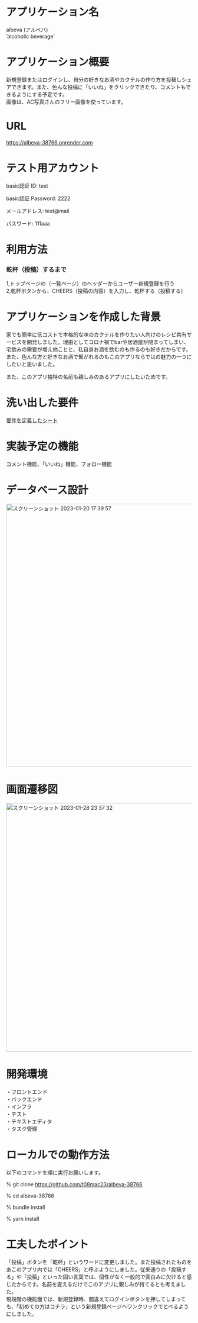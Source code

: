 # アプリケーション名  
albeva (アルベバ)  
’alcoholic beverage’  


# アプリケーション概要  
新規登録またはログインし、自分の好きなお酒やカクテルの作り方を投稿しシェアできます。また、色んな投稿に「いいね」をクリックできたり、コメントもできるようにする予定です。  
画像は、AC写真さんのフリー画像を使っています。


# URL  
https://albeva-38766.onrender.com  


# テスト用アカウント  
basic認証 ID:  test  

basic認証 Password:  2222  

メールアドレス:  test@mail  

パスワード:  111aaa


# 利用方法  

### 乾杯（投稿）するまで  
1,トップページの（一覧ページ）のヘッダーからユーザー新規登録を行う  
2,乾杯ボタンから、CHEERS（投稿の内容）を入力し、乾杯する（投稿する）  


# アプリケーションを作成した背景  

家でも簡単に低コストで本格的な味のカクテルを作りたい人向けのレシピ共有サービスを開発しました。理由としてコロナ禍でbarや居酒屋が閉まってしまい、宅飲みの需要が増え他ことと、私自身お酒を飲むのも作るのも好きだからです。また、色んな方と好きなお酒で繋がれるのもこのアプリならではの魅力の一つにしたいと思いました。  

また、このアプリ独特の名前も親しみのあるアプリにしたいためです。
# 洗い出した要件　  

[要件を定義したシート](https://docs.google.com/spreadsheets/d/1-k_UBMNJ6-_wT2_XmMVfI-Euuca0Lx0bzk_JvgNLELs/edit#gid=1247154864)  


# 実装予定の機能  

コメント機能、「いいね」機能、フォロー機能  


# データベース設計  
<img width="711" alt="スクリーンショット 2023-01-20 17 39 57" src="https://user-images.githubusercontent.com/118711928/213912438-fd0c7d14-d815-41da-b418-566a769e0125.png">  


# 画面遷移図  

<img width="672" alt="スクリーンショット 2023-01-28 23 37 32" src="https://user-images.githubusercontent.com/118711928/215272458-a11fa6d1-e26c-482c-9cc5-571d78725d8e.png">




# 開発環境  

・フロントエンド  
・バックエンド  
・インフラ  
・テスト  
・テキストエディタ  
・タスク管理  


# ローカルでの動作方法  

以下のコマンドを順に実行お願いします。  

% git clone https://github.com/t08mac23/albeva-38766  

% cd albeva-38766  

% bundle install  

% yarn install  


# 工夫したポイント  
「投稿」ボタンを「乾杯」というワードに変更しました。また投稿されたものをあこのアプリ内では「CHEERS」と呼ぶようにしました。従来通りの「投稿する」や「投稿」といった固い言葉では、個性がなく一般的で面白みに欠けると感じたからです。名前を変えるだけでこのアプリに親しみが持てるとも考えました。  
現段階の機能面では、新規登録時、間違えてログインボタンを押してしまっても、「初めての方はコチラ」という新規登録ページへワンクリックでとべるようにしました。  
